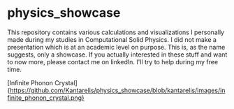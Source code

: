 # physics_showcase
This repository contains various calculations and visualizations I personally made during my studies in Computational Solid Physics. I did not make a presentation which is at an academic level on purpose. This is, as the name suggests, only a showcase. If you actually interested in these stuff and want to now more, please contact me on linkedIn. I'll try to help during my free time.

[Infinite Phonon Crystal]{https://github.com/Kantarelis/physics_showcase/blob/kantarelis/images/infinite_phonon_crystal.png}
